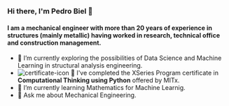 ### Hi there, I'm Pedro Biel 👋

#### I am a mechanical engineer with more than 20 years of experience in structures (mainly metallic) having worked in research, technical office and construction management.

- 🔭 I’m currently exploring the possibilities of Data Science and Machine Learning in structural analysis engineering.
- ![certificate-icon](https://user-images.githubusercontent.com/17517477/120114071-b4017800-c17d-11eb-8f65-a16a48c1df64.png) :book: I've completed the XSeries Program certificate in **Computational Thinking using Python** offered by MITx.
- 🌱 I’m currently learning Mathematics for Machine Learnig.
- 💬 Ask me about Mechanical Engineering.

<!--
**PedroBiel/PedroBiel** is a ✨ _special_ ✨ repository because its `README.md` (this file) appears on your GitHub profile.

Here are some ideas to get you started:

- 🔭 I’m currently working on ...
- 🌱 I’m currently learning ...
- 👯 I’m looking to collaborate on ...
- 🤔 I’m looking for help with ...
- 💬 Ask me about ...
- 📫 How to reach me: ...
- 😄 Pronouns: ...
- ⚡ Fun fact: ...
-->
